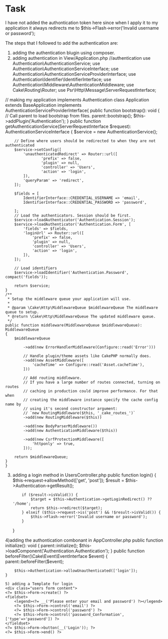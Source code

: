 # Task
I have not added the authontication token here since when I apply it to my application it always redirects me to 
 $this->Flash->error('Invalid username or password');
 
 
The steps that I followed to add the authentication are:
 1) adding the authentication blugin using composer.
 2) adding authentication in View/Application.php
   //authentication
  use Authentication\AuthenticationService;
  use Authentication\AuthenticationServiceInterface;
  use Authentication\AuthenticationServiceProviderInterface;
  use Authentication\Identifier\IdentifierInterface;
  use Authentication\Middleware\AuthenticationMiddleware;
  use Cake\Routing\Router;
  use Psr\Http\Message\ServerRequestInterface;

// making my application implements Authentication
 class Application extends BaseApplication implements AuthenticationServiceProviderInterface{
   public function bootstrap(): void
    {
        // Call parent to load bootstrap from files.
        parent::bootstrap();
        $this->addPlugin('Authentication');
    }
    public function getAuthenticationService(ServerRequestInterface $request): AuthenticationServiceInterface
    {
        $service = new AuthenticationService();
    
        // Define where users should be redirected to when they are not authenticated
        $service->setConfig([
            'unauthenticatedRedirect' => Router::url([
                    'prefix' => false,
                    'plugin' => null,
                    'controller' => 'Users',
                    'action' => 'login',
            ]),
            'queryParam' => 'redirect',
        ]);
    
        $fields = [
            IdentifierInterface::CREDENTIAL_USERNAME => 'email',
            IdentifierInterface::CREDENTIAL_PASSWORD => 'password',

        ];
        // Load the authenticators. Session should be first.
        $service->loadAuthenticator('Authentication.Session');
        $service->loadAuthenticator('Authentication.Form', [
            'fields' => $fields,
            'loginUrl' => Router::url([
                'prefix' => false,
                'plugin' => null,
                'controller' => 'Users',
                'action' => 'login',
            ]),
        ]);
    
        // Load identifiers
        $service->loadIdentifier('Authentication.Password', compact('fields'));
    
        return $service;
    }
    /**
     * Setup the middleware queue your application will use.
     *
     * @param \Cake\Http\MiddlewareQueue $middlewareQueue The middleware queue to setup.
     * @return \Cake\Http\MiddlewareQueue The updated middleware queue.
     */
    public function middleware(MiddlewareQueue $middlewareQueue): MiddlewareQueue
    {
        $middlewareQueue
    
            ->add(new ErrorHandlerMiddleware(Configure::read('Error')))

            // Handle plugin/theme assets like CakePHP normally does.
            ->add(new AssetMiddleware([
                'cacheTime' => Configure::read('Asset.cacheTime'),
            ]))

            // Add routing middleware.
            // If you have a large number of routes connected, turning on routes
            // caching in production could improve performance. For that when
            // creating the middleware instance specify the cache config name by
            // using it's second constructor argument:
            // `new RoutingMiddleware($this, '_cake_routes_')`
            ->add(new RoutingMiddleware($this))

            ->add(new BodyParserMiddleware())
            ->add(new AuthenticationMiddleware($this))
            
            ->add(new CsrfProtectionMiddleware([
                'httponly' => true,
            ]));

        return $middlewareQueue;
    }
    }
    
 3) adding a login method in UsersController.php
     public function login()
    {
        $this->request->allowMethod(['get', 'post']);
    $result = $this->Authentication->getResult();
       
            if ($result->isValid()) {
                $target = $this->Authentication->getLoginRedirect() ?? '/home';
                return $this->redirect($target);
            } elseif ($this->request->is('post') && !$result->isValid()) {
                $this->Flash->error('Invalid username or password');
            }
                   
    }
    
 4)adding the authontication combonant in AppController.php
   public function initialize(): void
    {
        parent::initialize();
        $this->loadComponent('Authentication.Authentication');
    }
     public function beforeFilter(\Cake\Event\EventInterface $event)
    {
        parent::beforeFilter($event);

        $this->Authentication->allowUnauthenticated(['login']);
    }
    
    5) adding a Template for login
    <div class="users form content">
    <?= $this->Form->create() ?>
    <fieldset>
        <legend><?= __('Please enter your email and password') ?></legend>
        <?= $this->Form->control('email') ?>
        <?= $this->Form->control('password') ?>
        <?= $this->Form->control('password_Conformation',['type'=>'password']) ?>
    </fieldset>
    <?= $this->Form->button(__('Login')); ?>
    <?= $this->Form->end() ?>
</div>
